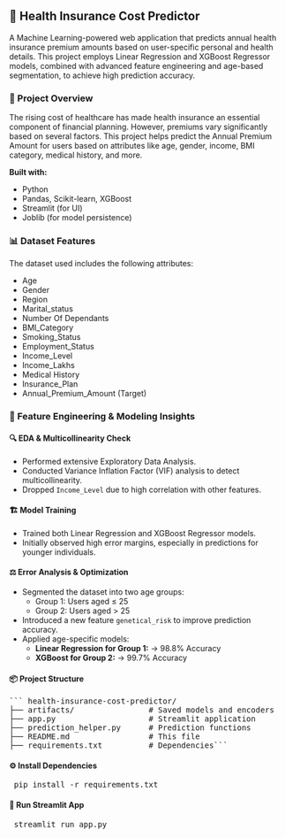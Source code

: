 ## 💼 Health Insurance Cost Predictor

A Machine Learning-powered web application that predicts annual health insurance premium amounts based on user-specific personal and health details. This project employs Linear Regression and XGBoost Regressor models, combined with advanced feature engineering and age-based segmentation, to achieve high prediction accuracy.

### 📌 Project Overview

The rising cost of healthcare has made health insurance an essential component of financial planning. However, premiums vary significantly based on several factors. This project helps predict the Annual Premium Amount for users based on attributes like age, gender, income, BMI category, medical history, and more.

**Built with:**

* Python
* Pandas, Scikit-learn, XGBoost
* Streamlit (for UI)
* Joblib (for model persistence)

### 📊 Dataset Features

The dataset used includes the following attributes:

* Age
* Gender
* Region
* Marital\_status
* Number Of Dependants
* BMI\_Category
* Smoking\_Status
* Employment\_Status
* Income\_Level
* Income\_Lakhs
* Medical History
* Insurance\_Plan
* Annual\_Premium\_Amount (Target)

### 🧠 Feature Engineering & Modeling Insights

#### 🔍 EDA & Multicollinearity Check

* Performed extensive Exploratory Data Analysis.
* Conducted Variance Inflation Factor (VIF) analysis to detect multicollinearity.
* Dropped `Income_Level` due to high correlation with other features.

#### 🏗️ Model Training

* Trained both Linear Regression and XGBoost Regressor models.
* Initially observed high error margins, especially in predictions for younger individuals.

#### ⚖️ Error Analysis & Optimization

* Segmented the dataset into two age groups:
    * Group 1: Users aged ≤ 25
    * Group 2: Users aged > 25
* Introduced a new feature `genetical_risk` to improve prediction accuracy.
* Applied age-specific models:
    * **Linear Regression for Group 1:** → 98.8% Accuracy
    * **XGBoost for Group 2:** → 99.7% Accuracy

#### 📦 Project Structure

<pre>``` health-insurance-cost-predictor/
├── artifacts/                # Saved models and encoders
├── app.py                    # Streamlit application
├── prediction_helper.py      # Prediction functions
├── README.md                 # This file
├── requirements.txt          # Dependencies```</pre>

#### ⚙️ Install Dependencies
<pre> pip install -r requirements.txt </pre>

#### 🚀 Run Streamlit App
<pre> streamlit run app.py </pre>
